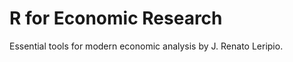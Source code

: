 # R for Economic Research

<!-- badges: start -->
<!-- badges: end -->

Essential tools for modern economic analysis by J. Renato Leripio.

